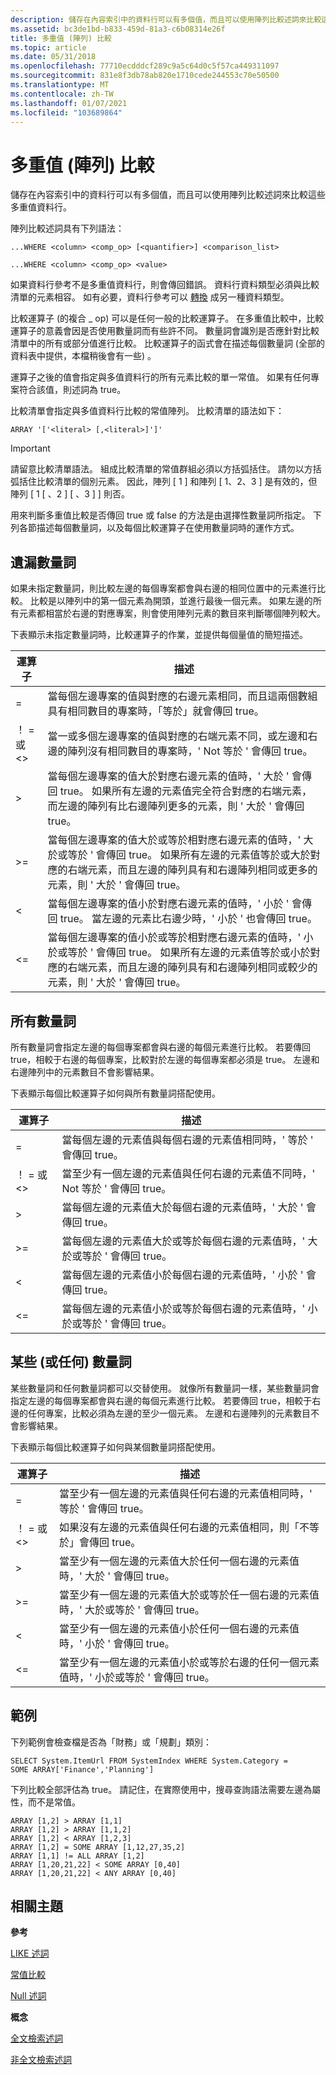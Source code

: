 ```yaml
---
description: 儲存在內容索引中的資料行可以有多個值，而且可以使用陣列比較述詞來比較這些多重值資料行。
ms.assetid: bc3de1bd-b833-459d-81a3-c6b08314e26f
title: 多重值 (陣列) 比較
ms.topic: article
ms.date: 05/31/2018
ms.openlocfilehash: 77710ecdddcf289c9a5c64d0c5f57ca449311097
ms.sourcegitcommit: 831e8f3db78ab820e1710cede244553c70e50500
ms.translationtype: MT
ms.contentlocale: zh-TW
ms.lasthandoff: 01/07/2021
ms.locfileid: "103689864"
---
```

# <a name="multi-valued-array-comparisons"></a>多重值 (陣列) 比較

儲存在內容索引中的資料行可以有多個值，而且可以使用陣列比較述詞來比較這些多重值資料行。

陣列比較述詞具有下列語法：


```
...WHERE <column> <comp_op> [<quantifier>] <comparison_list>
                
...WHERE <column> <comp_op> <value>
```



如果資料行參考不是多重值資料行，則會傳回錯誤。 資料行資料類型必須與比較清單的元素相容。 如有必要，資料行參考可以 [轉換](-search-sql-castingdatacolumntype.md) 成另一種資料類型。

比較運算子 (的複合 \_ op) 可以是任何一般的比較運算子。 在多重值比較中，比較運算子的意義會因是否使用數量詞而有些許不同。 數量詞會識別是否應針對比較清單中的所有或部分值進行比較。 比較運算子的函式會在描述每個數量詞 (全部的資料表中提供，本檔稍後會有一些) 。

運算子之後的值會指定與多值資料行的所有元素比較的單一常值。 如果有任何專案符合該值，則述詞為 true。

比較清單會指定與多值資料行比較的常值陣列。 比較清單的語法如下：


```
ARRAY '['<literal> [,<literal>]']'
```



> [!IMPORTANT]
> 請留意比較清單語法。 組成比較清單的常值群組必須以方括弧括住。 請勿以方括弧括住比較清單的個別元素。 因此，陣列 \[ 1 \] 和陣列 \[ 1、2、3 \] 是有效的，但陣列 \[ 1 \[ 、2 \] \[ 、3 \] \] 則否。

 

用來判斷多重值比較是否傳回 true 或 false 的方法是由選擇性數量詞所指定。 下列各節描述每個數量詞，以及每個比較運算子在使用數量詞時的運作方式。

## <a name="absent-quantifier"></a>遺漏數量詞

如果未指定數量詞，則比較左邊的每個專案都會與右邊的相同位置中的元素進行比較。 比較是以陣列中的第一個元素為開頭，並進行最後一個元素。 如果左邊的所有元素都相當於右邊的對應專案，則會使用陣列元素的數目來判斷哪個陣列較大。

下表顯示未指定數量詞時，比較運算子的作業，並提供每個量值的簡短描述。



| 運算子       | 描述                                                                                                                                                                                                                                                                                                                                                                           |
|----------------|---------------------------------------------------------------------------------------------------------------------------------------------------------------------------------------------------------------------------------------------------------------------------------------------------------------------------------------------------------------------------------------|
| =              | 當每個左邊專案的值與對應的右邊元素相同，而且這兩個數組具有相同數目的專案時，「等於」就會傳回 true。                                                                                                                                                                                                                     |
| ！ = 或 <> | 當一或多個左邊專案的值與對應的右端元素不同，或左邊和右邊的陣列沒有相同數目的專案時，' Not 等於 ' 會傳回 true。                                                                                                                                                              |
| >           | 當每個左邊專案的值大於對應右邊元素的值時，' 大於 ' 會傳回 true。 如果所有左邊的元素值完全符合對應的右端元素，而左邊的陣列有比右邊陣列更多的元素，則 ' 大於 ' 會傳回 true。                                                     |
| >=          | 當每個左邊專案的值大於或等於相對應右邊元素的值時，' 大於或等於 ' 會傳回 true。 如果所有左邊的元素值等於或大於對應的右端元素，而且左邊的陣列具有和右邊陣列相同或更多的元素，則 ' 大於 ' 會傳回 true。 |
| <           | 當每個左邊專案的值小於對應右邊元素的值時，' 小於 ' 會傳回 true。 當左邊的元素比右邊少時，' 小於 ' 也會傳回 true。                                                                                                                                                  |
| <=          | 當每個左邊專案的值小於或等於相對應右邊元素的值時，' 小於或等於 ' 會傳回 true。 如果所有左邊的元素值等於或小於對應的右端元素，而且左邊的陣列具有和右邊陣列相同或較少的元素，則 ' 大於 ' 會傳回 true。         |



 

## <a name="all-quantifier"></a>所有數量詞

所有數量詞會指定左邊的每個專案都會與右邊的每個元素進行比較。 若要傳回 true，相較于右邊的每個專案，比較對於左邊的每個專案都必須是 true。 左邊和右邊陣列中的元素數目不會影響結果。

下表顯示每個比較運算子如何與所有數量詞搭配使用。



| 運算子       | 描述                                                                                                                           |
|----------------|---------------------------------------------------------------------------------------------------------------------------------------|
| =              | 當每個左邊的元素值與每個右邊的元素值相同時，' 等於 ' 會傳回 true。                              |
| ！ = 或 <> | 當至少有一個左邊的元素值與任何右邊的元素值不同時，' Not 等於 ' 會傳回 true。 |
| >           | 當每個左邊的元素值大於每個右邊的元素值時，' 大於 ' 會傳回 true。                         |
| >=          | 當每個左邊的元素值大於或等於每個右邊的元素值時，' 大於或等於 ' 會傳回 true。 |
| <           | 當每個左邊的元素值小於每個右邊的元素值時，' 小於 ' 會傳回 true。                               |
| <=          | 當每個左邊的元素值小於或等於每個右邊的元素值時，' 小於或等於 ' 會傳回 true。       |



 

## <a name="some-or-any-quantifier"></a>某些 (或任何) 數量詞

某些數量詞和任何數量詞都可以交替使用。 就像所有數量詞一樣，某些數量詞會指定左邊的每個專案都會與右邊的每個元素進行比較。 若要傳回 true，相較于右邊的任何專案，比較必須為左邊的至少一個元素。 左邊和右邊陣列的元素數目不會影響結果。

下表顯示每個比較運算子如何與某個數量詞搭配使用。



| 運算子       | 描述                                                                                                                                                     |
|----------------|-----------------------------------------------------------------------------------------------------------------------------------------------------------------|
| =              | 當至少有一個左邊的元素值與任何右邊的元素值相同時，' 等於 ' 會傳回 true。                                  |
| ！ = 或 <> | 如果沒有左邊的元素值與任何右邊的元素值相同，則「不等於」會傳回 true。                                      |
| >           | 當至少有一個左邊的元素值大於任何一個右邊的元素值時，' 大於 ' 會傳回 true。                         |
| >=          | 當至少有一個左邊的元素值大於或等於任一個右邊的元素值時，' 大於或等於 ' 會傳回 true。 |
| <           | 當至少有一個左邊的元素值小於任何一個右邊的元素值時，' 小於 ' 會傳回 true。                               |
| <=          | 當至少有一個左邊的元素值小於或等於右邊的任何一個元素值時，' 小於或等於 ' 會傳回 true。       |



 

## <a name="examples"></a>範例

下列範例會檢查檔是否為「財務」或「規劃」類別：


```
SELECT System.ItemUrl FROM SystemIndex WHERE System.Category =
SOME ARRAY['Finance','Planning']
```



下列比較全部評估為 true。 請記住，在實際使用中，搜尋查詢語法需要左邊為屬性，而不是常值。


```
ARRAY [1,2] > ARRAY [1,1]
ARRAY [1,2] > ARRAY [1,1,2]
ARRAY [1,2] < ARRAY [1,2,3]
ARRAY [1,2] = SOME ARRAY [1,12,27,35,2]
ARRAY [1,1] != ALL ARRAY [1,2]
ARRAY [1,20,21,22] < SOME ARRAY [0,40]
ARRAY [1,20,21,22] < ANY ARRAY [0,40]
```



## <a name="related-topics"></a>相關主題

<dl> <dt>

**參考**
</dt> <dt>

[LIKE 述詞](-search-sql-like.md)
</dt> <dt>

[常值比較](-search-sql-literalvaluecomparison.md)
</dt> <dt>

[Null 述詞](-search-sql-null.md)
</dt> <dt>

**概念**
</dt> <dt>

[全文檢索述詞](-search-sql-fulltextpredicates.md)
</dt> <dt>

[非全文檢索述詞](-search-sql-nonfulltextpredicates.md)
</dt> </dl>

 

 



